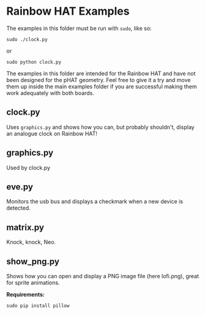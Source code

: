 Rainbow HAT Examples
====================

The examples in this folder must be run with `sudo`, like so:

    sudo ./clock.py

or

    sudo python clock.py


The examples in this folder are intended for the Rainbow HAT and have not been designed for the pHAT geometry. Feel free to give it a try and move them up inside the main examples folder if you are successful making them work adequately with both boards.

clock.py
--------

Uses `graphics.py` and shows how you can, but probably shouldn't, display an analogue clock on Rainbow HAT!

graphics.py
-----------

Used by clock.py

eve.py
------

Monitors the usb bus and displays a checkmark when a new device is detected.

matrix.py
---------

Knock, knock, Neo.

show_png.py
-----------

Shows how you can open and display a PNG image file (here lofi.png), great for sprite animations.

**Requirements:**

    sudo pip install pillow
